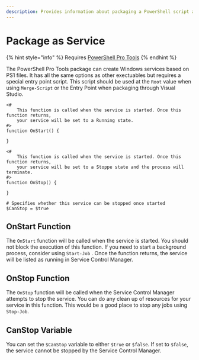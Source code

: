 ```yaml
---
description: Provides information about packaging a PowerShell script as a service.
---
```


# Package as Service

{% hint style="info" %}
Requires [PowerShell Pro Tools](https://ironmansoftware.com/poshtools)
{% endhint %}

The PowerShell Pro Tools package can create Windows services based on PS1 files. It has all the same options as other exectuables but requires a special entry point script. This script should be used at the `Root` value when using `Merge-Script` or the Entry Point when packaging through Visual Studio. 

```text
<#
	This function is called when the service is started. Once this function returns, 
	your service will be set to a Running state.
#>
function OnStart() {

}

<#
	This function is called when the service is started. Once this function returns,
	your service will be set to a Stoppe state and the process will terminate.
#>
function OnStop() {

}

# Specifies whether this service can be stopped once started
$CanStop = $true
```

## OnStart Function

The `OnStart` function will be called when the service is started. You should not block the execution of this function. If you need to start a background process, consider using `Start-Job` . Once the function returns, the service will be listed as running in Service Control Manager. 

## OnStop Function

The `OnStop` function will be called when the Service Control Manager attempts to stop the service. You can do any clean up of resources for your service in this function. This would be a good place to stop any jobs using `Stop-Job`.

## CanStop Variable

You can set the `$CanStop` variable to either `$true` or `$false`. If set to `$false`, the service cannot be stopped by the Service Control Manager.

